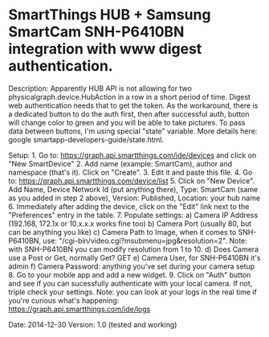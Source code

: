 SmartThings HUB + Samsung SmartCam SNH-P6410BN integration with www digest authentication.
===========

Description: Apparently HUB API is not allowing for two physicalgraph.device.HubAction in a row in a short period of time.
             Digest web authentication needs that to get the token. As the workaround, there is a dedicated button to do the
             auth first, then after successful auth, button will change color to green and you will be able to take pictures.
             To pass data between buttons, I'm using special "state" variable. More details here: google smartapp-developers-guide/state.html.
 
Setup:
       1. Go to: https://graph.api.smartthings.com/ide/devices and click on "New SmartDevice"
       2. Add name (example: SmartCam), author and namespace (that's it). Click on "Create".
       3. Edit it and paste this file.
       4. Go to: https://graph.api.smartthings.com/device/list
       5. Click on "New Device". Add Name, Device Network Id (put anything there), Type: SmartCam (same as you added in step 2 above),
          Version: Published, Location: your hub name
       6. Immediately after adding the device, click on the "Edit" link next to the "Preferences" entry in the table.
       7. Populate settings:
          a) Camera IP Address (192.168, 172.1x or 10.x.x.x works fine too)
          b) Camera Port (usually 80, but can be anything you like)
          c) Camera Path to Image, when it comes to SNH-P6410BN, use: "/cgi-bin/video.cgi?msubmenu=jpg&resolution=2".
             Note: with SNH-P6410BN you can modify resolution from 1 to 10.
          d) Does Camera use a Post or Get, normally Get? GET
          e) Camera User, for SNH-P6410BN it's admin
          f) Camera Password: anything you've set during your camera setup
        8. Go to your mobile app and add a new widget.
        9. Click on "Auth" button and see if you can sucessfully authenticate with your local camera. If not, triple check your settings.
           Note: you can look at your logs in the real time if you're curious what's happening: https://graph.api.smartthings.com/ide/logs
 
Date: 2014-12-30
Version: 1.0 (tested and working)
 